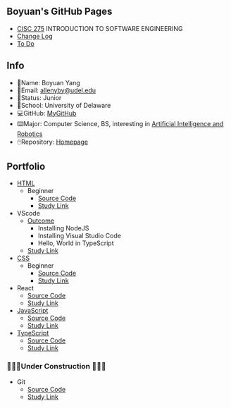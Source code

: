 ## Boyuan's GitHub Pages

- [CISC 275](https://catalog.udel.edu/preview_course_nopop.php?catoid=47&coid=273278) INTRODUCTION TO SOFTWARE ENGINEERING
- [Change Log](https://github.com/boyuan1228/boyuan1228.github.io/blob/main/Required%20New%20Sections/Change%20Log.md)
- [To Do](https://github.com/boyuan1228/boyuan1228.github.io/blob/main/Required%20New%20Sections/To%20Do.md)

## Info
- 📛Name: Boyuan Yang
- 📧Email: allenyby@udel.edu
- 👨Status: Junior
- 🏫School: University of Delaware
- 💻GitHub: [MyGitHub](https://github.com/boyuan1228)
- ⌨️Major: Computer Science, BS, interesting in [Artificial Intelligence and Robotics](https://www.cis.udel.edu/research/artificial-intelligence/)
- 🖱️Repository: [Homepage](https://github.com/boyuan1228/boyuan1228.github.io/blob/main/README.md)


## **Portfolio**
- [HTML](https://boyuan1228.github.io/Knowledge%26Achievements/boyuanpages.html)
  - Beginner
    - [Source Code](https://github.com/boyuan1228/boyuan1228.github.io/blob/main/Knowledge%26Achievements/boyuanpages.html)
    - [Study Link](https://htmldog.com/guides/html/)
- VScode
  - [Outcome](https://github.com/boyuan1228/boyuan1228.github.io/blob/main/Knowledge%26Achievements/VScode.png)
    - Installing NodeJS
    - Installing Visual Studio Code
    - Hello, World in TypeScript
  - [Study Link](https://neu-se.github.io/CS4530-CS5500-Spring-2021/tutorials/week1-getting-started)
- [CSS](https://boyuan1228.github.io/Knowledge%26Achievements/csspages.html) 
  - Beginner
    - [Source Code](https://github.com/boyuan1228/boyuan1228.github.io/blob/main/Knowledge%26Achievements/csspages.html)
    - [Study Link](https://htmldog.com/guides/css/)
- React
  - [Source Code](github.com/boyuan1228/react_app_boyuan.github.io)
  - [Study Link](https://reactjs.org/tutorial/tutorial.html)
- [JavaScript](https://boyuan1228.github.io/Knowledge%26Achievements/JS/index.html)
  - [Source Code](https://github.com/boyuan1228/boyuan1228.github.io/blob/main/Knowledge%26Achievements/JS/index.html)
  - [Study Link](https://htmldog.com/guides/javascript/)
- [TypeScript](https://github.com/boyuan1228/boyuan1228.github.io/blob/main/Achievements/TypeS/index.ts)
  - [Source Code](https://github.com/boyuan1228/boyuan1228.github.io/blob/main/Knowledge%26Achievements/TypeS/TS.ts)
  - [Study Link](https://www.typescriptlang.org/docs/handbook/typescript-in-5-minutes.html)
### 🚧🚜👷Under Construction 👷🚜🚧



- Git
  - [Source Code]()
  - [Study Link]()



